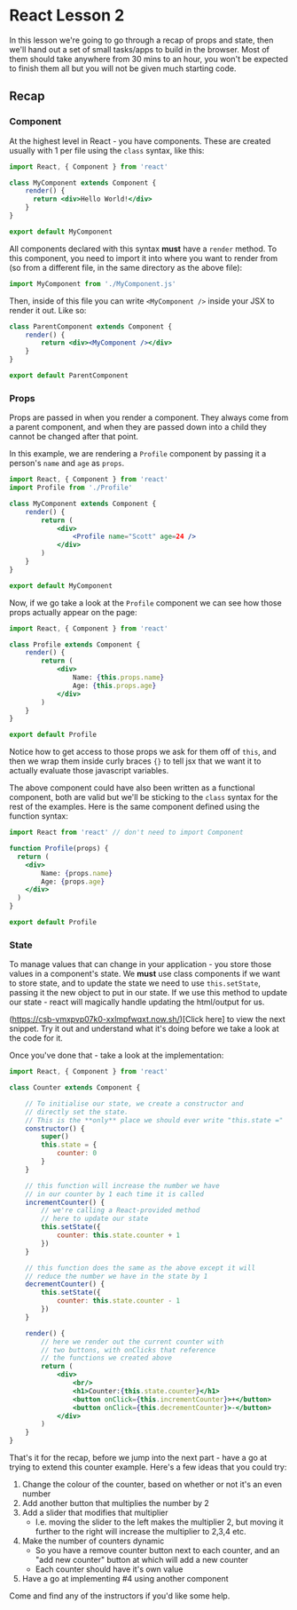 # React Lesson 2

In this lesson we're going to go through a recap of props and state, then we'll hand out a set of small tasks/apps to build in the browser. Most of them should take anywhere from 30 mins to an hour, you won't be expected to finish them all but you will not be given much starting code.

## Recap

### Component

At the highest level in React - you have components. These are created usually with 1 per file using the `class` syntax, like this:

```jsx
import React, { Component } from 'react'

class MyComponent extends Component {
	render() {
	  return <div>Hello World!</div>
	}
}

export default MyComponent
```

All components declared with this syntax **must** have a `render` method. To this component, you need to import it into where you want to render from (so from a different file, in the same directory as the above file):

```jsx
import MyComponent from './MyComponent.js'
```

Then, inside of this file you can write `<MyComponent />` inside your JSX to render it out. Like so:

```jsx
class ParentComponent extends Component {
	render() {
		return <div><MyComponent /></div>
	}
}

export default ParentComponent
```

### Props

Props are passed in when you render a component. They always come from a parent component, and when they are passed down into a child they cannot be changed after that point.

In this example, we are rendering a `Profile` component by passing it a person's `name` and `age` as `props`.

```jsx
import React, { Component } from 'react'
import Profile from './Profile'

class MyComponent extends Component {
	render() {
		return (
			<div>
				<Profile name="Scott" age=24 />
			</div>
		)
	}
}

export default MyComponent
```

Now, if we go take a look at the `Profile` component we can see how those props actually appear on the page:

```jsx
import React, { Component } from 'react'

class Profile extends Component {
	render() {
		return (
			<div>
				Name: {this.props.name}
				Age: {this.props.age}
			</div>
		)
	}
}

export default Profile
```

Notice how to get access to those props we ask for them off of `this`, and then we wrap them inside curly braces `{}` to tell jsx that we want it to actually evaluate those javascript variables.

The above component could have also been written as a functional component, both are valid but we'll be sticking to the `class` syntax for the rest of the examples. Here is the same component defined using the function syntax:

```jsx
import React from 'react' // don't need to import Component

function Profile(props) {
  return (
  	<div>
  		Name: {props.name}
  		Age: {props.age}
  	</div>
  )
}

export default Profile
```

### State

To manage values that can change in your application - you store those values in a component's state. We **must** use class components if we want to store state, and to update the state we need to use `this.setState`, passing it the new object to put in our state. If we use this method to update our state - react will magically handle updating the html/output for us.

(https://csb-vmxpvp07k0-xxlmpfwqxt.now.sh/)[Click here] to view the next snippet. Try it out and understand what it's doing before we take a look at the code for it.

Once you've done that - take a look at the implementation:

```jsx
import React, { Component } from 'react'

class Counter extends Component {

	// To initialise our state, we create a constructor and
	// directly set the state.
	// This is the **only** place we should ever write "this.state ="
	constructor() {
		super()
		this.state = {
			counter: 0
		}
	}

	// this function will increase the number we have
	// in our counter by 1 each time it is called
	incrementCounter() {
		// we're calling a React-provided method
		// here to update our state
		this.setState({
			counter: this.state.counter + 1
		})
	}

	// this function does the same as the above except it will
	// reduce the number we have in the state by 1
	decrementCounter() {
		this.setState({
			counter: this.state.counter - 1
		})
	}

	render() {
		// here we render out the current counter with
		// two buttons, with onClicks that reference
		// the functions we created above
		return (
			<div>
				<br/>
				<h1>Counter:{this.state.counter}</h1>
				<button onClick={this.incrementCounter}>+</button>
				<button onClick={this.decrementCounter}>-</button>
			</div>
		)
	}
}
```

That's it for the recap, before we jump into the next part - have a go at trying to extend this counter example. Here's a few ideas that you could try:

1. Change the colour of the counter, based on whether or not it's an even number
2. Add another button that multiplies the number by 2
3. Add a slider that modifies that multiplier
	* I.e. moving the slider to the left makes the multiplier 2, but moving it further to the right will increase the multiplier to 2,3,4 etc.
4. Make the number of counters dynamic
	* So you have a remove counter button next to each counter, and an "add new counter" button at which will add a new counter
	* Each counter should have it's own value
5. Have a go at implementing #4 using another component

Come and find any of the instructors if you'd like some help.
